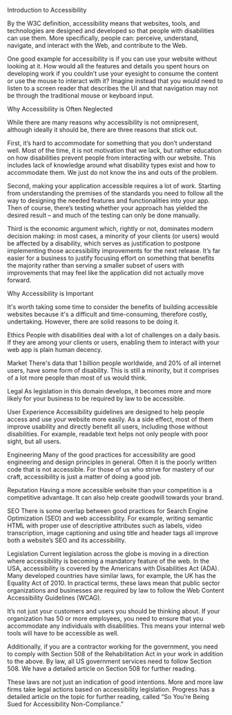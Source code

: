 Introduction to Accessibility

By the W3C definition, accessibility means that websites, tools, and
technologies are designed and developed so that people with disabilities can use them.
More specifically, people can: perceive, understand, navigate, and interact with the Web, and contribute to the Web.

One good example for accessibility is if you can use your website without looking at it.
How would all the features and details you spent hours on developing work if you couldn’t use your
eyesight to consume the content or use the mouse to interact with it?
Imagine instead that you would need to listen to a screen reader that describes the UI
and that navigation may not be through the traditional mouse or keyboard input.

Why Accessibility is Often Neglected

While there are many reasons why accessibility is not omnipresent, although ideally it should be, there are three reasons that stick out.

First, it’s hard to accommodate for something that you don’t understand well.
Most of the time, it is not motivation that we lack,
but rather education on how disabilities prevent people from interacting with our website.
This includes lack of knowledge around what disability types exist and how to accommodate them.
We just do not know the ins and outs of the problem.

Second, making your application accessible requires a lot of work.
Starting from understanding the premises of the standards you need to follow
all the way to designing the needed features and functionalities into your app.
Then of course, there’s testing whether your approach has yielded the desired result –
and much of the testing can only be done manually.

Third is the economic argument which, rightly or not, dominates modern decision making:
in most cases, a minority of your clients (or users) would be affected by a disability,
which serves as justification to postpone implementing those accessibility improvements for the next release.
It’s far easier for a business to justify focusing effort on something that benefits the majority
rather than serving a smaller subset of users with improvements that may feel like the application did not actually move forward.

Why Accessibility is Important

It's worth taking some time to consider the benefits of building accessible websites because it's a difficult and time-consuming,
therefore costly, undertaking. However, there are solid reasons to be doing it.

Ethics
People with disabilities deal with a lot of challenges on a daily basis.
If they are among your clients or users, enabling them to interact with your web app is plain human decency.

Market
There's data that 1 billion people worldwide, and 20% of all internet users, have some form of disability.
This is still a minority, but it comprises of a lot more people than most of us would think.

Legal
As legislation in this domain develops, it becomes more and more likely for your business to be required by law to be accessible.

User Experience
Accessibility guidelines are designed to help people access and use your website more easily.
As a side effect, most of them improve usability and directly benefit all users, including those without disabilities.
For example, readable text helps not only people with poor sight, but all users.

Engineering
Many of the good practices for accessibility are good engineering and design principles in general.
Often it is the poorly written code that is not accessible.
For those of us who strive for mastery of our craft, accessibility is just a matter of doing a good job.

Reputation
Having a more accessible website than your competition is a competitive advantage.
It can also help create goodwill towards your brand.

SEO
There is some overlap between good practices for Search Engine Optimization (SEO) and web accessibility.
For example, writing semantic HTML with proper use of descriptive attributes such as labels, video transcription,
image captioning and using title and header tags all improve both a website’s SEO and its accessibility.

Legislation
Current legislation across the globe is moving in a direction where accessibility is becoming a mandatory feature of the web.
In the USA, accessibility is covered by the Americans with Disabilities Act (ADA).
Many developed countries have similar laws,
for example, the UK has the Equality Act of 2010.
In practical terms, these laws mean that public sector organizations and businesses are required
by law to follow the Web Content Accessibility Guidelines (WCAG).

It’s not just your customers and users you should be thinking about.
If your organization has 50 or more employees, you need to ensure that you accommodate any individuals with disabilities.
This means your internal web tools will have to be accessible as well.

Additionally, if you are a contractor working for the government,
you need to comply with Section 508 of the Rehabilitation Act in your work in addition to the above.
By law, all US government services need to follow Section 508. We have a detailed article on Section 508 for further reading.

These laws are not just an indication of good intentions. More and more law firms take legal actions based on accessibility legislation. Progress has a detailed article on the topic for further reading, called “So You’re Being Sued for Accessibility Non-Compliance.”
